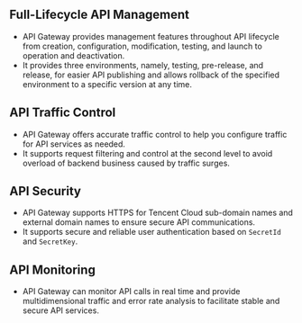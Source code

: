 ## Full-Lifecycle API Management
* API Gateway provides management features throughout API lifecycle from creation, configuration, modification, testing, and launch to operation and deactivation.
* It provides three environments, namely, testing, pre-release, and release, for easier API publishing and allows rollback of the specified environment to a specific version at any time.

## API Traffic Control
* API Gateway offers accurate traffic control to help you configure traffic for API services as needed.
* It supports request filtering and control at the second level to avoid overload of backend business caused by traffic surges.

## API Security
* API Gateway supports HTTPS for Tencent Cloud sub-domain names and external domain names to ensure secure API communications.
* It supports secure and reliable user authentication based on `SecretId` and `SecretKey`.

## API Monitoring
* API Gateway can monitor API calls in real time and provide multidimensional traffic and error rate analysis to facilitate stable and secure API services.
